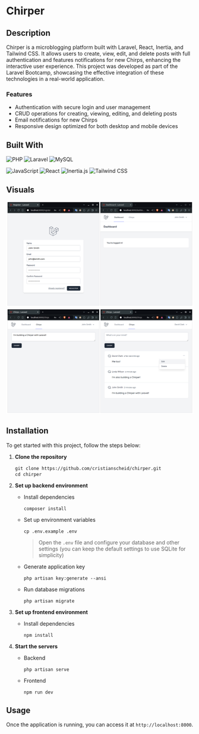# Chirper

## Description

Chirper is a microblogging platform built with Laravel, React, Inertia, and Tailwind CSS. It allows users to create, view, edit, and delete posts with full authentication and features notifications for new Chirps, enhancing the interactive user experience. This project was developed as part of the Laravel Bootcamp, showcasing the effective integration of these technologies in a real-world application.

### Features

-   Authentication with secure login and user management
-   CRUD operations for creating, viewing, editing, and deleting posts
-   Email notifications for new Chirps
-   Responsive design optimized for both desktop and mobile devices

## Built With

![PHP](https://img.shields.io/badge/PHP-8.3-gray?logo=php&style=for-the-badge)
![Laravel](https://img.shields.io/badge/Laravel-11.18-gray?logo=laravel&style=for-the-badge)
![MySQL](https://img.shields.io/badge/MySQL-8.0-gray?logo=mysql&style=for-the-badge)

![JavaScript](https://img.shields.io/badge/JavaScript-ES6-gray?logo=javascript&style=for-the-badge)
![React](https://img.shields.io/badge/React-18.2-gray?logo=react&style=for-the-badge)
![Inertia.js](https://img.shields.io/badge/Inertia.js-1.0-gray?logo=inertia&style=for-the-badge)
![Tailwind CSS](https://img.shields.io/badge/TailwindCSS-3.2-gray?logo=tailwindcss&style=for-the-badge)

## Visuals

![desktop 1](.github/desktop_1.png)
![desktop 2](.github/desktop_2.png)

## Installation

To get started with this project, follow the steps below:

1.  **Clone the repository**

    ```
    git clone https://github.com/cristianscheid/chirper.git
    cd chirper
    ```

2.  **Set up backend environment**

    -   Install dependencies

        ```
        composer install
        ```

    -   Set up environment variables

        ```
        cp .env.example .env
        ```

        > Open the `.env` file and configure your database and other settings (you can keep the default settings to use SQLite for simplicity)

    -   Generate application key

        ```
        php artisan key:generate --ansi
        ```

    -   Run database migrations

        ```
        php artisan migrate
        ```

3.  **Set up frontend environment**

    -   Install dependencies

        ```
        npm install
        ```

4.  **Start the servers**

    -   Backend

        ```
        php artisan serve
        ```

    -   Frontend
        ```
        npm run dev
        ```

## Usage

Once the application is running, you can access it at `http://localhost:8000`.
